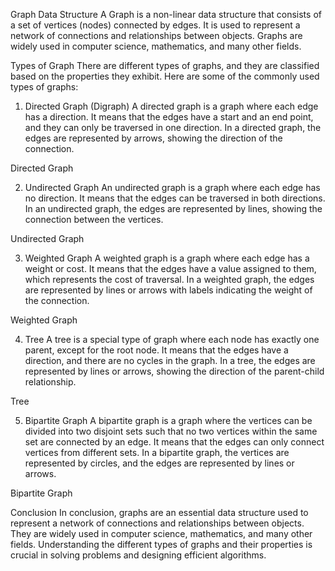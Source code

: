 Graph Data Structure
A Graph is a non-linear data structure that consists of a set of vertices (nodes) connected by edges. It is used to represent a network of connections and relationships between objects. Graphs are widely used in computer science, mathematics, and many other fields.

Types of Graph
There are different types of graphs, and they are classified based on the properties they exhibit. Here are some of the commonly used types of graphs:

1. Directed Graph (Digraph)
A directed graph is a graph where each edge has a direction. It means that the edges have a start and an end point, and they can only be traversed in one direction. In a directed graph, the edges are represented by arrows, showing the direction of the connection.

Directed Graph

2. Undirected Graph
An undirected graph is a graph where each edge has no direction. It means that the edges can be traversed in both directions. In an undirected graph, the edges are represented by lines, showing the connection between the vertices.

Undirected Graph

3. Weighted Graph
A weighted graph is a graph where each edge has a weight or cost. It means that the edges have a value assigned to them, which represents the cost of traversal. In a weighted graph, the edges are represented by lines or arrows with labels indicating the weight of the connection.

Weighted Graph

4. Tree
A tree is a special type of graph where each node has exactly one parent, except for the root node. It means that the edges have a direction, and there are no cycles in the graph. In a tree, the edges are represented by lines or arrows, showing the direction of the parent-child relationship.

Tree

5. Bipartite Graph
A bipartite graph is a graph where the vertices can be divided into two disjoint sets such that no two vertices within the same set are connected by an edge. It means that the edges can only connect vertices from different sets. In a bipartite graph, the vertices are represented by circles, and the edges are represented by lines or arrows.

Bipartite Graph

Conclusion
In conclusion, graphs are an essential data structure used to represent a network of connections and relationships between objects. They are widely used in computer science, mathematics, and many other fields. Understanding the different types of graphs and their properties is crucial in solving problems and designing efficient algorithms.